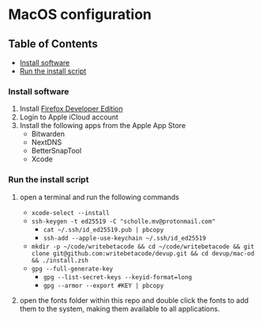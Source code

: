 # MacOS configuration

## Table of Contents

- [Install software](#install-software)
- [Run the install script](#run-the-install-script)

### Install software

1. Install [Firefox Developer Edition](https://www.mozilla.org/en-US/firefox/developer/)
1. Login to Apple iCloud account
1. Install the following apps from the Apple App Store
    - Bitwarden
    - NextDNS
    - BetterSnapTool
    - Xcode

### Run the install script

1. open a terminal and run the following commands
    - ```xcode-select --install```
    - ```ssh-keygen -t ed25519 -C "scholle.mv@protonmail.com"```
      - ```cat ~/.ssh/id_ed25519.pub | pbcopy```
      - ```ssh-add --apple-use-keychain ~/.ssh/id_ed25519```
    - ```mkdir -p ~/code/writebetacode && cd ~/code/writebetacode && git clone git@github.com:writebetacode/devup.git && cd devup/mac-od && ./install.zsh```
    - ```gpg --full-generate-key```
      - ```gpg --list-secret-keys --keyid-format=long```
      - ```gpg --armor --export #KEY | pbcopy```

1. open the fonts folder within this repo and double click the fonts to add them
   to the system, making them available to all applications.
